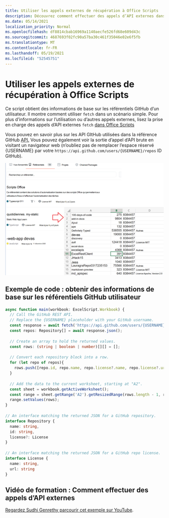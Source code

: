 ```yaml
---
title: Utiliser les appels externes de récupération à Office Scripts
description: Découvrez comment effectuer des appels d’API externes dans Office scripts.
ms.date: 05/14/2021
localization_priority: Normal
ms.openlocfilehash: df8814cbab16969a1140aecfe526fd68e609d43c
ms.sourcegitcommit: 4687693f02fc90a57ba30c461f35046e02e6f5fb
ms.translationtype: MT
ms.contentlocale: fr-FR
ms.lasthandoff: 05/19/2021
ms.locfileid: "52545751"
---
```

# <a name="use-external-fetch-calls-in-office-scripts"></a>Utiliser les appels externes de récupération à Office Scripts

Ce script obtient des informations de base sur les référentiels GitHub d’un utilisateur. Il montre comment utiliser `fetch` dans un scénario simple. Pour plus d’informations sur l’utilisation ou d’autres appels externes, lisez la prise en charge des appels d’API externes `fetch` [dans Office Scripts](../../develop/external-calls.md)

Vous pouvez en savoir plus sur les API GItHub utilisées dans la référence GitHub [API.](https://docs.github.com/rest/reference/repos#list-repositories-for-a-user) Vous pouvez également voir la sortie d’appel d’API brute en visitant un navigateur web (n’oubliez pas de remplacer l’espace réservé {USERNAME} par votre `https://api.github.com/users/{USERNAME}/repos` ID GitHub).

![Obtenir un exemple d’informations sur les référentiels](../../images/git.png)

## <a name="sample-code-get-basic-information-about-users-github-repositories"></a>Exemple de code : obtenir des informations de base sur les référentiels GitHub utilisateur

```TypeScript
async function main(workbook: ExcelScript.Workbook) {
  // Call the GitHub REST API.
  // Replace the {USERNAME} placeholder with your GitHub username.
  const response = await fetch('https://api.github.com/users/{USERNAME}/repos');
  const repos: Repository[] = await response.json();
  
  // Create an array to hold the returned values.
  const rows: (string | boolean | number)[][] = [];

  // Convert each repository block into a row.
  for (let repo of repos){ 
    rows.push([repo.id, repo.name, repo.license?.name, repo.license?.url])
  }

  // Add the data to the current worksheet, starting at "A2".
  const sheet = workbook.getActiveWorksheet();
  const range = sheet.getRange('A2').getResizedRange(rows.length - 1, rows[0].length - 1);
  range.setValues(rows);
}

// An interface matching the returned JSON for a GitHub repository.
interface Repository {
  name: string,
  id: string,
  license?: License 
}

// An interface matching the returned JSON for a GitHub repo license.
interface License {
  name: string,
  url: string
}
```

## <a name="training-video-how-to-make-external-api-calls"></a>Vidéo de formation : Comment effectuer des appels d’API externes

[Regardez Sudhi Genrethy parcourir cet exemple sur YouTube](https://youtu.be/fulP29J418E).
